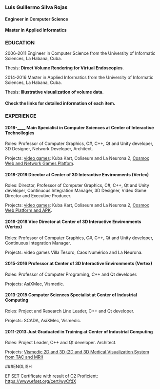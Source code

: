 ### Luis Guillermo Silva Rojas
#### Engineer in Computer Science
#### Master in Applied Informatics

### EDUCATION
2006-2011
Engineer in Computer Science from the University of Informatic Sciences, La Habana, Cuba.

Thesis: **Direct Volume Rendering for Virtual Endoscopies**.

2014-2016
Master in Applied Informatics from the University of Informatic Sciences, La Habana, Cuba.

Thesis: **Illustrative visualization of volume data**.

#### Check the links for detailed information of each item.

### EXPERIENCE

#### 2019-____ Main Specialist in Computer Sciences at Center of Interactive Technollogies

Roles: Professor of Computer Graphics, C#, C++, Qt and Unity developer, 3D Designer, Network Developer, Architect.

Projects: [video games](projects/video-games/README.md): Kuba Kart, Coliseum and La Neurona 2, [Cosmox Web and Network Games Platfom](projects/cosmox/cosmox.md).

#### 2018-2019 Director at Center of 3D Interactive Environments (Vertex)

Roles: Director, Professor of Computer Graphics, C#, C++, Qt and Unity developer, Continuous Integration Manager, 3D Designer, Video Game Director and Executive Producer.

Projects: [video games](projects/video-games/README.md): Kuba Kart, Coliseum and La Neurona 2, [Cosmox Web Platform and APK](projects/cosmox/cosmox.md).

#### 2016-2018 Vice Director at Center of 3D Interactive Environments (Vertex)

Roles: Professor of Computer Graphics, C#, C++, Qt and Unity developer, Continuous Integration Manager.

Projects: video games Villa Tesoro, Caos Numérico and La Neurona.

#### 2015-2016 Professor at Center of 3D Interactive Environments (Vertex)
Roles: Professor of Computer Programing, C++ and Qt developer.

Projects: AsiXMec, Vismedic.

#### 2013-2015 Computer Sciences Specialist at Center of Industrial Computing

Roles: Project and Research Line Leader, C++ and Qt developer.

Projects: SCADA, AsiXMec, Vismedic.

#### 2011-2013 Just Graduated in Training at Center of Industrial Computing

Roles: Project Leader, C++ and Qt developer. Architect.

Projects: [Vismedic 2D and 3D (2D and 3D Medical Visualization System from TAC and MRI)](projects/vismedic/README.md)

###ENGLISH

EF SET Certificate with result of C2 Proficient: https://www.efset.org/cert/wyCfdX
